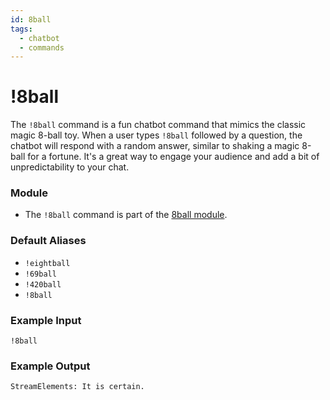 ```yaml
---
id: 8ball
tags:
  - chatbot
  - commands
---
```


# !8ball

The `!8ball` command is a fun chatbot command that mimics the classic magic 8-ball toy. When a user types `!8ball` followed by a question, the chatbot will respond with a random answer, similar to shaking a magic 8-ball for a fortune. It's a great way to engage your audience and add a bit of unpredictability to your chat.

### Module

- The `!8ball` command is part of the [8ball module](../../modules/bingo).

### Default Aliases

- `!eightball`
- `!69ball`
- `!420ball`
- `!8ball`

### Example Input

```
!8ball 
```

### Example Output

```
StreamElements: It is certain.
```
